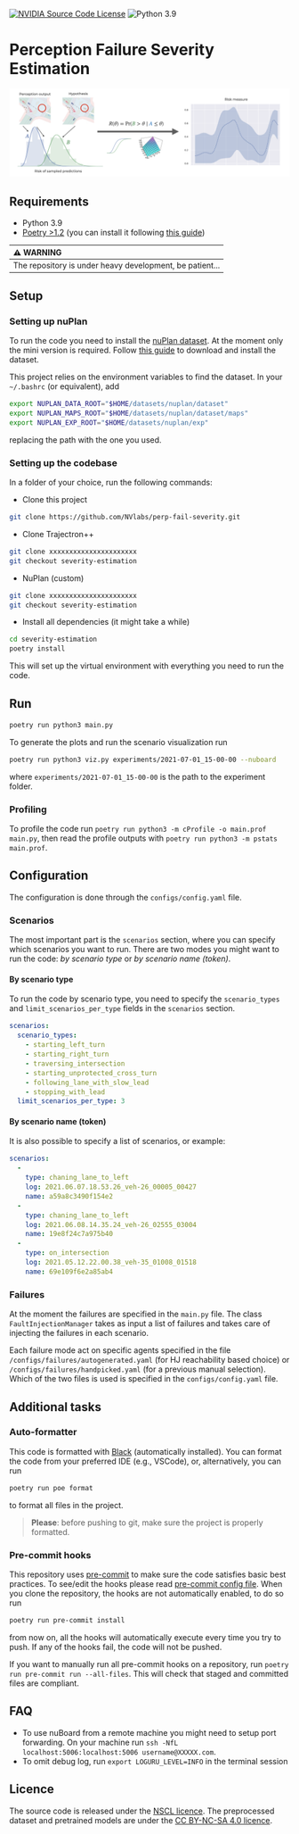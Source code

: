 [![NVIDIA Source Code License](https://img.shields.io/badge/license-NSCL-blue.svg)](https://github.com/NVlabs/perp-fail-severity/blob/main/LICENSE.md)
![Python 3.9](https://img.shields.io/badge/python-3.9-green.svg)

# Perception Failure Severity Estimation

![Header](/images/header.png)

## Requirements

- Python 3.9
- [Poetry >1.2](https://python-poetry.org/) (you can install it following [this guide](https://python-poetry.org/docs/#osx--linux--bashonwindows-install-instructions))

| :warning: WARNING          |
|:---------------------------|
| The repository is under heavy development, be patient...      |

## Setup

### Setting up nuPlan

To run the code you need to install the [nuPlan dataset](https://www.nuscenes.org/nuplan).
At the moment only the mini version is required.
Follow [this guide](https://github.com/motional/nuplan-devkit/blob/master/docs/dataset_setup.md) to download and install the dataset.

This project relies on the environment variables to find the dataset.
In your `~/.bashrc` (or equivalent), add

```sh
export NUPLAN_DATA_ROOT="$HOME/datasets/nuplan/dataset"
export NUPLAN_MAPS_ROOT="$HOME/datasets/nuplan/dataset/maps"
export NUPLAN_EXP_ROOT="$HOME/datasets/nuplan/exp"
```

replacing the path with the one you used.

### Setting up the codebase

In a folder of your choice, run the following commands:

- Clone this project

```sh
git clone https://github.com/NVlabs/perp-fail-severity.git
```

- Clone Trajectron++

```sh
git clone xxxxxxxxxxxxxxxxxxxxxx
git checkout severity-estimation
```

- NuPlan (custom)

```sh
git clone xxxxxxxxxxxxxxxxxxxxxx
git checkout severity-estimation
```

- Install all dependencies (it might take a while)

```sh
cd severity-estimation
poetry install
```

This will set up the virtual environment with everything you need to run the code.

## Run

```sh
poetry run python3 main.py
```

To generate the plots and run the scenario visualization run

```sh
poetry run python3 viz.py experiments/2021-07-01_15-00-00 --nuboard
```

where `experiments/2021-07-01_15-00-00` is the path to the experiment folder.

### Profiling

To profile the code run `poetry run python3 -m cProfile -o main.prof main.py`, then read the profile outputs with `poetry run python3 -m pstats main.prof`.

## Configuration

The configuration is done through the `configs/config.yaml` file.

### Scenarios

The most important part is the `scenarios` section, where you can specify which scenarios you want to run.
There are two modes you might want to run the code: _by scenario type_ or _by scenario name (token)_.

#### By scenario type

To run the code by scenario type, you need to specify the `scenario_types` and `limit_scenarios_per_type` fields in the `scenarios` section.

```yaml
scenarios:
  scenario_types:
    - starting_left_turn
    - starting_right_turn
    - traversing_intersection
    - starting_unprotected_cross_turn
    - following_lane_with_slow_lead
    - stopping_with_lead
  limit_scenarios_per_type: 3
```

#### By scenario name (token)

It is also possible to specify a list of scenarios, or example:

```yaml
scenarios:
  -
    type: chaning_lane_to_left
    log: 2021.06.07.18.53.26_veh-26_00005_00427
    name: a59a8c3490f154e2
  -
    type: chaning_lane_to_left
    log: 2021.06.08.14.35.24_veh-26_02555_03004
    name: 19e8f24c7a975b40
  -
    type: on_intersection
    log: 2021.05.12.22.00.38_veh-35_01008_01518
    name: 69e109f6e2a85ab4
```

### Failures

At the moment the failures are specified in the `main.py` file.
The class `FaultInjectionManager` takes as input a list of failures and takes care of injecting the failures in each scenario.

Each failure mode act on specific agents specified in the file `/configs/failures/autogenerated.yaml` (for HJ reachability based choice) or `/configs/failures/handpicked.yaml` (for a previous manual selection).
Which of the two files is used is specified in the `configs/config.yaml` file.

## Additional tasks

### Auto-formatter

This code is formatted with [Black](https://github.com/psf/black) (automatically installed).
You can format the code from your preferred IDE (e.g., VSCode), or, alternatively, you can run

```sh
poetry run poe format
```

to format all files in the project.

> **Please**: before pushing to git, make sure the project is properly formatted.

### Pre-commit hooks

This repository uses [pre-commit](https://pre-commit.com/) to make sure the code satisfies basic best practices.
To see/edit the hooks please read [pre-commit config file](.pre-commit-config.yaml).
When you clone the repository, the hooks are not automatically enabled, to do so run

```sh
poetry run pre-commit install
```

from now on, all the hooks will automatically execute every time you try to push.
If any of the hooks fail, the code will not be pushed.

If you want to manually run all pre-commit hooks on a repository, run `poetry run pre-commit run --all-files`.
This will check that staged and committed files are compliant.

## FAQ

- To use nuBoard from a remote machine you might need to setup port forwarding. On your machine run `ssh -NfL localhost:5006:localhost:5006 username@XXXXX.com`.
- To omit debug log, run `export LOGURU_LEVEL=INFO` in the terminal session

## Licence

The source code is released under the [NSCL licence](https://github.com/NVlabs/perp-fail-severity/blob/main/LICENSE.md). The preprocessed dataset and pretrained models are under the [CC BY-NC-SA 4.0 licence](https://creativecommons.org/licenses/by-nc-sa/4.0/legalcode).